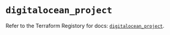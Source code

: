 # `digitalocean_project`

Refer to the Terraform Registory for docs: [`digitalocean_project`](https://registry.terraform.io/providers/digitalocean/digitalocean/2.29.0/docs/resources/project).
